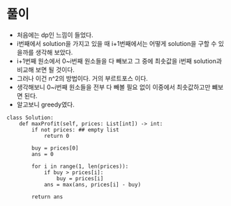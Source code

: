 
# 풀이
- 처음에는 dp인 느낌이 들었다.
- i번째에서 solution을 가지고 있을 때 i+1번째에서는 어떻게 solution을 구할 수 있을까를 생각해 보았다.
- i+1번째 원소에서 0~i번째 원소들을 다 빼보고 그 중에 최솟값을 i번째 solution과 비교해 보면 될 것이다.
- 그러나 이건 n^2의 방법이다. 거의 부르트포스 이다.
- 생각해보니 0~i번째 원소들을 전부 다 빼볼 필요 없이 이중에서 최솟값하고만 뺴보면 된다.
- 알고보니 greedy였다.
```python3
class Solution:
    def maxProfit(self, prices: List[int]) -> int:
        if not prices: ## empty list
            return 0
        
        buy = prices[0]
        ans = 0
        
        for i in range(1, len(prices)):
            if buy > prices[i]:
                buy = prices[i]
            ans = max(ans, prices[i] - buy)
        
        return ans
            
```
